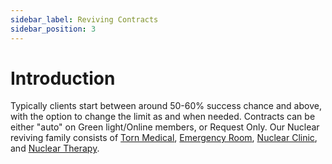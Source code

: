 ```yaml
---
sidebar_label: Reviving Contracts
sidebar_position: 3
---
```


# Introduction

Typically clients start between around 50-60% success chance and above, with the option to change the limit as and when needed. Contracts can be either "auto" on Green light/Online members, or Request Only. Our Nuclear reviving family consists of [Torn Medical](https://www.torn.com/factions.php?step=profile&ID=17133#/), [Emergency Room](https://www.torn.com/factions.php?step=profile&ID=9745#/), [Nuclear Clinic](https://www.torn.com/factions.php?step=profile&ID=21028#/), and [Nuclear Therapy](https://www.torn.com/factions.php?step=profile&ID=13851#/).
